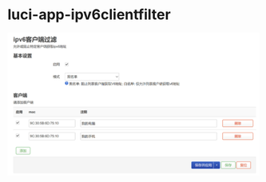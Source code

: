 # luci-app-ipv6clientfilter

![image](https://github.com/a904055262/luci-app-ipv6clientfilter/blob/5a38986b5b42d20a4a7ec192282be386a62f8c22/pic.jpg)
